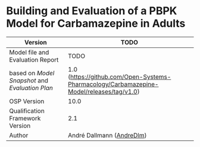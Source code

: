 # Building and Evaluation of a PBPK Model for Carbamazepine in Adults



| Version                                         | TODO                                                         |
| ----------------------------------------------- | ------------------------------------------------------------ |
| Model file and Evaluation Report                | TODO                                                         |
| based on *Model Snapshot* and *Evaluation Plan* | 1.0<br />(https://github.com/Open-Systems-Pharmacology/Carbamazepine-Model/releases/tag/v1.0) |
| OSP Version                                     | 10.0                                                         |
| Qualification Framework Version                 | 2.1                                                          |
| Author                                          | André Dallmann ([AndreDlm](https://github.com/AndreDlm))     |


